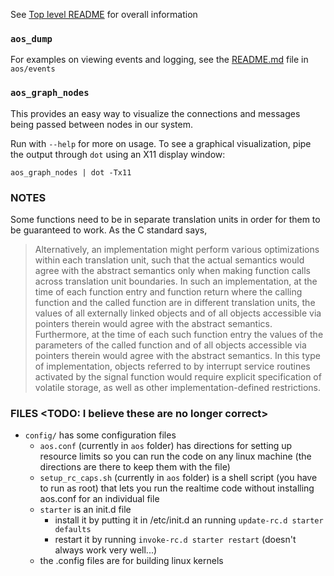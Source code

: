 See [Top level README](../README.md) for overall information

### `aos_dump`

For examples on viewing events and logging, see the [README.md](./events/README.md) file in `aos/events`


### `aos_graph_nodes`

This provides an easy way to visualize the connections and messages being passed between nodes in our system.

Run with `--help` for more on usage.  To see a graphical visualization, pipe the output through `dot` using an X11 display window:
```
aos_graph_nodes | dot -Tx11
```

### NOTES

Some functions need to be in separate translation units in order for them to be guaranteed to work. As the C standard says,

> Alternatively, an implementation might perform various optimizations
> within each translation unit, such that the actual semantics would
> agree with the abstract semantics only when making function calls
> across translation unit boundaries. In such an implementation, at the
> time of each function entry and function return where the calling
> function and the called function are in different translation units,
> the values of all externally linked objects and of all objects
> accessible via pointers therein would agree with the abstract
> semantics. Furthermore, at the time of each such function entry the
> values of the parameters of the called function and of all objects
> accessible via pointers therein would agree with the abstract
> semantics. In this type of implementation, objects referred to by
> interrupt service routines activated by the signal function would
> require explicit specification of volatile storage, as well as other
> implementation-defined restrictions.

### FILES  <TODO: I believe these are no longer correct>
- `config/` has some configuration files
  - `aos.conf` (currently in `aos` folder) has directions for setting up resource limits so you can run the code on any linux machine (the directions are there to keep them with the file)
  - `setup_rc_caps.sh` (currently in `aos` folder) is a shell script (you have to run as root) that lets you run the realtime code without installing aos.conf for an individual file
  - `starter` is an init.d file
    - install it by putting it in /etc/init.d an running `update-rc.d starter defaults`
    - restart it by running `invoke-rc.d starter restart` (doesn't always work very well...)
  - the .config files are for building linux kernels
